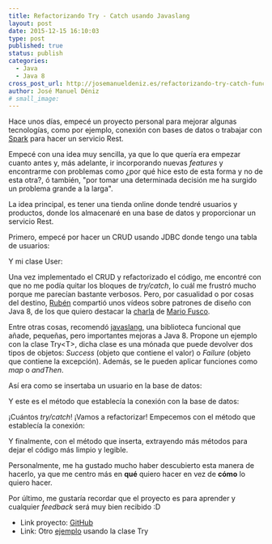 ```yaml
---
title: Refactorizando Try - Catch usando Javaslang
layout: post
date: 2015-12-15 16:10:03
type: post
published: true
status: publish
categories:
  - Java
  - Java 8
cross_post_url: http://josemanueldeniz.es/refactorizando-try-catch-functional-programming/
author: José Manuel Déniz
# small_image:
---
```



Hace unos días, empecé un proyecto personal para mejorar algunas tecnologías, como por ejemplo, conexión con bases de datos o trabajar con [Spark](http://sparkjava.com/) para hacer un servicio Rest.

Empecé con una idea muy sencilla, ya que lo que quería era empezar cuanto antes y, más adelante, ir incorporando nuevas _features_ y encontrarme con problemas como ¿por qué hice esto de esta forma y no de esta otra?, ó también, "por tomar una determinada decisión me ha surgido un problema grande a la larga".

La idea principal, es tener una tienda online donde tendré usuarios y productos, donde los almacenaré en una base de datos y proporcionar un servicio Rest.

Primero, empecé por hacer un CRUD usando JDBC donde tengo una tabla de usuarios:

<script src="https://gist.github.com/JoseDeniz/8071f5ae2ca64b277b8071e82618aa57.js"></script>

Y mi clase User:

<script src="https://gist.github.com/JoseDeniz/d69f3abb6d4524804155295b35aac763.js"></script>

Una vez implementado el CRUD y refactorizado el código, me encontré con que no me podía quitar los bloques de _try/catch_, lo cuál me frustró mucho porque me parecían bastante verbosos. Pero, por casualidad o por cosas del destino, [Rubén](https://twitter.com/rubendm23) compartió unos vídeos sobre patrones de diseño con Java 8, de los que quiero destacar la [charla](https://www.youtube.com/watch?v=K6BmGBzIqW0&amp;feature=youtu.be) de [Mario Fusco](https://twitter.com/mariofusco).

Entre otras cosas, recomendó [javaslang](http://javaslang.com/), una biblioteca funcional que añade, pequeñas, pero importantes mejoras a Java 8\. Propone un ejemplo con la clase Try&lt;T&gt;, dicha clase es una mónada que puede devolver dos tipos de objetos: _Success_ (objeto que contiene el valor) o _Failure_ (objeto que contiene la excepción). Además, se le pueden aplicar funciones como _map_ o _andThen_.

Así era como se insertaba un usuario en la base de datos:

<script src="https://gist.github.com/JoseDeniz/1163a7bc7d9e19b39cd37ac1d18fe872.js"></script>

Y este es el método que establecía la conexión con la base de datos:

<script src="https://gist.github.com/JoseDeniz/55e8f82e7a3ae42e4885924410a3b293.js"></script>

¡Cuántos _try/catch_! ¡Vamos a refactorizar! Empecemos con el método que establecía la conexión:

<script src="https://gist.github.com/JoseDeniz/f681f1e2118c0a229ef5e20822d7fcfb.js"></script>

Y finalmente, con el método que inserta, extrayendo más métodos para dejar el código más limpio y legible.

<script src="https://gist.github.com/JoseDeniz/12953edfb24a89c35ebcf0b1e991107e.js"></script>

Personalmente, me ha gustado mucho haber descubierto esta manera de hacerlo, ya que me centro más en **qué** quiero hacer en vez de **cómo** lo quiero hacer.

Por último, me gustaría recordar que el proyecto es para aprender y cualquier _feedback_ será muy bien recibido :D

*   Link proyecto: [GitHub](https://github.com/JoseDeniz/A2Ztore)
*   Link: Otro [ejemplo](https://github.com/JoseDeniz/Java-8-Basic-Examples/blob/master/src/main/java/javaslang/try_monad_example/ReadLinesFromFileExample.java) usando la clase Try
